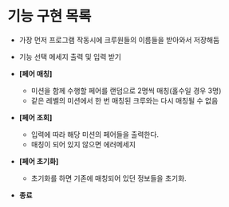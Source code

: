 # 기능 구현 목록


- 가장 먼저 프로그램 작동시에 크루원들의 이름들을 받아와서 저장해둠
- 기능 선택 메세지 출력 및 입력 받기

- **[페어 매칭]**
    - 미션을 함께 수행할 페어를 랜덤으로 2명씩 매칭(홀수일 경우 3명)
    - 같은 레벨의 미션에서 한 번 매칭된 크루와는 다시 매칭될 수 없음

- **[페어 조회]**
    - 입력에 따라 해당 미션의 페어들을 출력한다.
    - 매칭이 되어 있지 않으면 에러메세지

- **[페어 초기화]**
    - 초기화를 하면 기존에 매칭되어 있던 정보들을 초기화.

- **종료**
